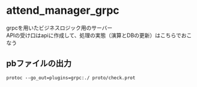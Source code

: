 # attend_manager_grpc

grpcを用いたビジネスロジック用のサーバー  
APIの受け口はapiに作成して、処理の実態（演算とDBの更新）はこちらでおこなう  

## pbファイルの出力
`protoc --go_out=plugins=grpc:./ proto/check.prot`
